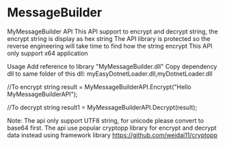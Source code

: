 # MessageBuilder
MyMessageBuilder API
This API support to encrypt and decrypt string, the encrypt string is display as hex string
The API library is protected so the reverse engineering will take time to find how the string encrypt
This API only support x64 application

Usage
Add reference to library "MyMessageBuilder.dll"
Copy dependency dll to same folder of this dll: myEasyDotnetLoader.dll,myDotnetLoader.dll

//To encrypt
string result = MyMessageBuilderAPI.Encrypt("Hello MyMessageBuilderAPI");

//To decrypt
string result1 = MyMessageBuilderAPI.Decrypt(result);

Note:
The api only support UTF8 string, for unicode please convert to base64 first.
The api use popular cryptopp library for encrypt and decrypt data instead using framework library
https://github.com/weidai11/cryptopp
